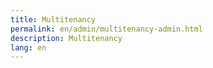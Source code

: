 ```yaml
---
title: Multitenancy
permalink: en/admin/multitenancy-admin.html
description: Multitenancy
lang: en
---
```



